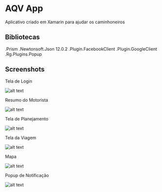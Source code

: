 # AQV App
Aplicativo criado em Xamarin para ajudar os caminhoneiros


## Bibliotecas
.Prism
.Newtonsoft.Json 12.0.2
.Plugin.FacebookClient
.Plugin.GoogleClient
.Rg.Plugins.Popup

## Screenshots

Tela de Login 

![alt text](https://github.com/leandrosdias/AQVApp/blob/master/AQVApp/Screenshots/LoginScreen.jpeg)

Resumo do Motorista 

![alt text](https://github.com/leandrosdias/AQVApp/blob/master/AQVApp/Screenshots/UserScreen.jpeg)

Tela de Planejamento

![alt text](https://github.com/leandrosdias/AQVApp/blob/master/AQVApp/Screenshots/PlanningScreen.jpeg)

Tela da Viagem

![alt text](https://github.com/leandrosdias/AQVApp/blob/master/AQVApp/Screenshots/TravelScreen.jpeg)

Mapa

![alt text](https://github.com/leandrosdias/AQVApp/blob/master/AQVApp/Screenshots/MapScreen.jpeg)

Popup de Notificação

![alt text](https://github.com/leandrosdias/AQVApp/blob/master/AQVApp/Screenshots/NotificationScreen.jpeg)
